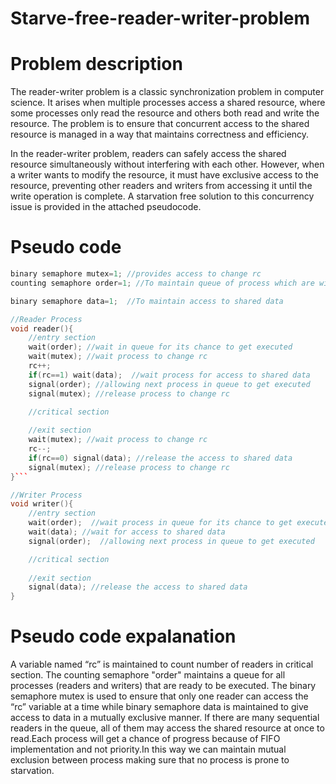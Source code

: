 # Starve-free-reader-writer-problem
# Problem description
 The reader-writer problem is a classic synchronization problem in computer science. It arises when multiple processes access a shared resource, where some processes only read the resource and others both read and write the resource. The problem is to ensure that concurrent access to the shared resource is managed in a way that maintains correctness and efficiency. 

In the reader-writer problem, readers can safely access the shared resource simultaneously without interfering with each other. However, when a writer wants to modify the resource, it must have exclusive access to the resource, preventing other readers and writers from accessing it until the write operation is complete. A starvation free solution to this concurrency issue is provided in the attached pseudocode. 

# Pseudo code
```C++ int rc=0;  //counts the number of readers reading shared data
binary semaphore mutex=1; //provides access to change rc
counting semaphore order=1; //To maintain queue of process which are willing to access shared data in FIFO order

binary semaphore data=1;  //To maintain access to shared data

//Reader Process
void reader(){
    //entry section
    wait(order); //wait in queue for its chance to get executed
    wait(mutex); //wait process to change rc
    rc++;
    if(rc==1) wait(data);  //wait process for access to shared data
    signal(order); //allowing next process in queue to get executed    
    signal(mutex); //release process to change rc

    //critical section
    
    //exit section
    wait(mutex); //wait process to change rc
    rc--;
    if(rc==0) signal(data); //release the access to shared data
    signal(mutex); //release process to change rc
}```

//Writer Process
void writer(){
    //entry section
    wait(order);  //wait process in queue for its chance to get executed
    wait(data); //wait for access to shared data
    signal(order);  //allowing next process in queue to get executed

    //critical section
    
    //exit section
    signal(data); //release the access to shared data
}
```
# Pseudo code expalanation
A variable named “rc” is maintained to count number of readers in critical section. The counting semaphore "order"  maintains a queue for all processes (readers and writers) that are ready to be executed. The binary semaphore mutex is used to ensure that only one reader can access the “rc” variable at a time while binary semaphore data is maintained to give access to data in a mutually exclusive manner. If there are many sequential readers in the queue, all of them may access the shared resource at once to read.Each process will get a chance of progress because of FIFO implementation and not priority.In this way we can maintain mutual exclusion between process making sure that no process is prone to starvation. 
 
